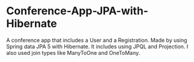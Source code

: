 # Conference-App-JPA-with-Hibernate
A conference app that includes a User and a Registration.
Made by using Spring data JPA 5 with Hibernate. It includes using JPQL and Projection. 
I also used join types like ManyToOne and OneToMany. 
